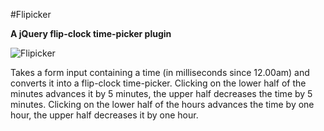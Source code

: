 #Flipicker

__A jQuery flip-clock time-picker plugin__

![Flipicker](http://cl.ly/IEoq/Screen%20Shot%202012-07-22%20at%2021.40.51.png)

Takes a form input containing a time (in milliseconds since 12.00am) and converts it into a flip-clock time-picker. Clicking on the lower half of the minutes advances it by 5 minutes, the upper half decreases the time by 5 minutes. Clicking on the lower half of the hours advances the time by one hour, the upper half decreases it by one hour.